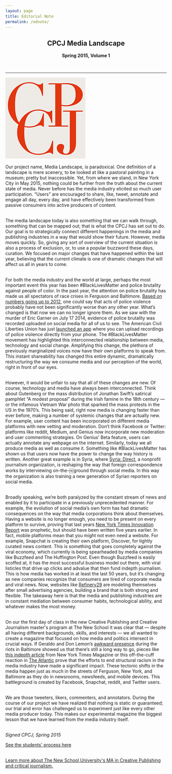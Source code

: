 ```yaml
---
layout: page
title: Editorial Note
permalink: /ednote/
---
```


<center><h2>CPCJ Media Landscape</h2>

**Spring 2015, Volume 1**
</center><br/>

---

![Logo](/img/otherimages/cpcjicon.png)

Our project name, Media Landscape, is paradoxical. One definition of a landscape is mere scenery, to be looked at like a pastoral painting in a museum; pretty but inaccessible. Yet, from where we stand, in New York City in May 2015, nothing could be further from the truth about the current state of media. Never before has the media industry elicited so much user participation. “Users” are encouraged to share, like, tweet, annotate and engage all day, every day, and have effectively been transformed from passive consumers into active producers of content. <br /> <br /> 

The media landscape today is also something that we can walk through, something that can be mapped out; that is what the CPCJ has set out to do. Our goal is to strategically connect different happenings in the media and publishing industries in a way that would show their future. However, media moves quickly. So, giving any sort of overview of the current situation is also a process of exclusion, or, to use a popular buzzword these days, curation. We focused on major changes that have happened within the last year, believing that the current climate is one of dramatic changes that will affect us all in years to come.<br /><br />


For both the media industry and the world at large, perhaps the most important event this year has been #BlackLivesMatter and police brutality against people of color. In the past year, the attention on police brutality has made us all spectators of race crises in Ferguson and Baltimore. [Based on numbers going up to 2012](http://www.usatoday.com/story/news/nation/2014/08/14/police-killings-data/14060357/), one could say that acts of police violence probably have not been significantly worse than any other year. What’s changed is that now we can no longer ignore them. As we saw with the murder of Eric Garner on July 17 2014, evidence of police brutality was recorded uploaded on social media for all of us to see. The American Civil Liberties Union has just [launched an app](https://www.aclu.org/feature/aclu-apps-record-police-conduct) where you can upload recordings of police violence directly from your phone. The #BlackLivesMatter movement has highlighted this interconnected relationship between media, technology and social change. Amplifying this change, the plethora of previously marginalized voices now have their own platforms to speak from. This instant shareability has changed this entire dynamic, dramatically restructuring the way we consume media and our perception of the world, right in front of our eyes. <br /><br />


However, it would be unfair to say that all of these changes are new. Of course, technology and media have always been interconnected. Think about Gutenberg or the mass distribution of Jonathan Swift’s satirical pamphlet “A modest proposal” during the Irish famine in the 18th century — or the infamous Vietnam War photo that sparked the mass protests in the US in the 1970’s. This being said, right now media is changing faster than ever before, making a number of systemic changes that are actually new. For example, user content has been incorporated on different media platforms with new vetting and moderation. Don’t think Facebook or Twitter: platforms like reddit, Medium, and Genius now incorporate new moderation and user commenting strategies. On Genius’ Beta feature, users can actually annotate any webpage on the internet. Similarly, today we all produce media as well as consume it. Something like #BlackLivesMatter has shown us that users now have the power to change the way history is written. Another great example is in Syria, where [Syria: Direct](http://syriadirect.org/), a non­profit journalism organization, is reshaping the way that foreign correspondence works by interviewing on-the-￼ground through social media. In this way the organization is also training a new generation of Syrian reporters on social media. <br /><br />

Broadly speaking, we’re both paralyzed by the constant stream of news and enabled by it to participate in a previously unprecedented manner. For example, the evolution of social media’s own form has had dramatic consequences on the way that media corporations think about themselves. Having a website is no longer enough, you need to be present on every platform to survive, proving that last years [New York Times Innovation Report](http://www.scribd.com/doc/224608514/The-Full-New-York-Times-Innovation-Report#scribd) was prophetic, but should have been written five years earlier. In fact, mobile platforms mean that you might not even need a website. For example, Snapchat is creating their own platform, Discover, for tightly curated news content. This is something that goes completely against the viral economy, which currently is being spearheaded by media companies like Buzzfeed and The Huffington Post. Even though Buzzfeed is easily scoffed at, it has the most successful business model out there, with viral listicles that drive up clicks and ad­value that then fund in­depth journalism. This is how media has worked in at least the last 50 years, but it’s changing as new companies recognize that consumers are tired of corporate media and viral news. Now, websites like [Refinery29](http://www.refinery29.com/) are modeling themselves after small advertising agencies, building a brand that is both strong and flexible. The take­away here is that the media and publishing industries are in constant mediation between consumer habits, technological ability, and whatever makes the most money. <br /><br />


On our the first day of class in the new Creative Publishing and Creative Journalism master's program at The New School it was clear that — despite all having different backgrounds, skills, and interests — we all wanted to create a magazine that focused on how media and politics intersect in crucial ways. If Geraldo and Don Lemon’s [awkward presence](https://www.youtube.com/watch?v=jjUaAUhyPwk) during the riots in Baltimore showed us that there’s still a long way to go, pieces like [this in­depth article](http://www.nytimes.com/2015/05/10/magazine/our-demand-is-simple-stop-killing-us.html?_r=0) from New York Times Magazine or this off­-the-­cuff reaction in [The Atlantic](http://www.theatlantic.com/politics/archive/2015/04/nonviolence-as-compliance/391640/) prove that the efforts to end structural racism in the media industry have made a significant impact. These tectonic shifts in the media happen just as much in the streets of Ferguson, New York, and Baltimore as they do in newsrooms, newsfeeds, and mobile devices. This battleground is created by Facebook, Snapchat, reddit, and Twitter users. <br /><br />


We are those tweeters, likers, commenters, and annotators. During the course of our project we have realized that nothing is static or guaranteed; our trial and error has challenged us to experiment just like every other media producer today. This makes our experimental magazine the biggest lesson that we have learned from the media industry itself. <br /><br />


<em>Signed CPCJ, Spring 2015</em>
<br>

<a href="http://cpcj.tumblr.com/" class="box">See the students' process here</a>
<br><br>

<a href="http://creative-publishing.org/" target="_blank" class="box">Learn more about The New School University's MA in Creative Publishing and critical journalism.</a>
<br><br>


